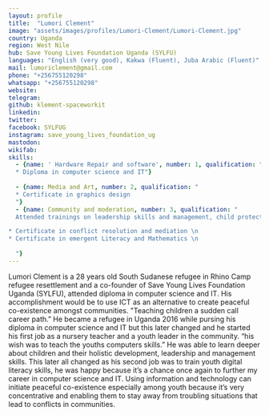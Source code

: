 ```yaml
---
layout: profile
title:  "Lumori Clement"
image: "assets/images/profiles/Lumori-Clement/Lumori-Clement.jpg"
country: Uganda
region: West Nile
hub: Save Young Lives Foundation Uganda (SYLFU)
languages: "English (very good), Kakwa (Fluent), Juba Arabic (Fluent)"
mail: lumoriclement@gmail.com
phone: "+256755120298"
whatsapp: "+256755120298"
website: 
telegram:
github: klement-spaceworkit
linkedin: 
twitter: 
facebook: SYLFUG
instagram: save_young_lives_foundation_ug
mastodon: 
wikifab:
skills:
  - {name: ' Hardware Repair and software', number: 1, qualification: "
  * Diploma in computer science and IT"}
  
  - {name: Media and Art, number: 2, qualification: "
  * Certificate in graphics design
  "}
  - {name: Community and moderation, number: 3, qualification: "
  Attended trainings on leadership skills and management, child protection and case management, conduct parenting without violence sessions \n

* Certificate in conflict resolution and mediation \n
* Certificate in emergent Literacy and Mathematics \n
  
  "}
---
```

Lumori Clement is a 28 years old South Sudanese refugee in Rhino Camp refugee resettlement and a co-founder of Save Young Lives Foundation Uganda (SYLFU), attended diploma in computer science and IT. His accomplishment would be to use ICT as an alternative to create peaceful co-existence amongst communities.
"Teaching children a sudden call career path.” He became a refugee in Uganda 2016 while pursing his diploma in computer science and IT but this later changed and he started his first job as a nursery teacher and a youth leader in the community. “his wish was to teach the youths computers skills.” He was able to learn deeper about children and their holistic development, leadership and management skills. This later all changed as his second job was to train youth digital literacy skills, he was happy because it’s a chance once again to further my career in computer science and IT. Using information and technology can initiate peaceful co-existence especially among youth because it’s very concentrative and enabling them to stay away from troubling situations that lead to conflicts in communities.

